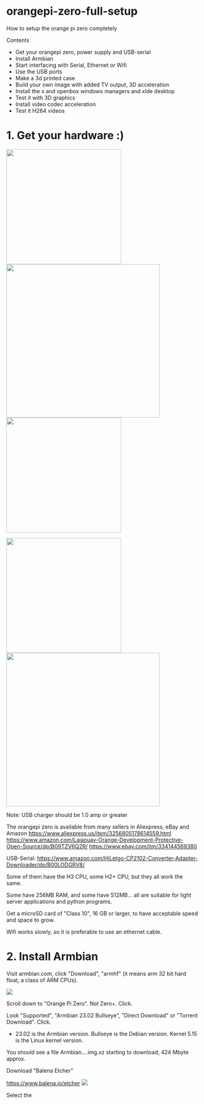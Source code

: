 # orangepi-zero-full-setup
How to setup the orange pi zero completely

Contents
* Get your orangepi zero, power supply and USB-serial
* Install Armbian
* Start interfacing with Serial, Ethernet or Wifi
* Use the USB ports
* Make a 3d printed case
* Build your own image with added TV output, 3D acceleration
* Install the x and openbox windows managers and xlde desktop
* Test it with 3D graphics
* Install video codec acceleration
* Test it H264 videos

<H1>1. Get your hardware :)</H1>

<p float="left">
<img width=300 src="https://user-images.githubusercontent.com/3515329/227690645-c09604de-25f1-4790-aaf6-da139cda9219.png" />
<img width=400 src="https://user-images.githubusercontent.com/3515329/227690554-845e365b-dbbe-42bf-8b02-f3ec1da0d3d3.png" />
<img width=300 src="https://user-images.githubusercontent.com/3515329/227691726-dd3f12f7-fad9-4eb5-9e47-4e8c6020b8bc.png" />
</p>

<p float="left">
<img width=300 src="https://user-images.githubusercontent.com/3515329/227691083-cb2ad85b-2124-4a5e-9fd1-5fc7d331b45f.png" />
<img width=400 src="https://user-images.githubusercontent.com/3515329/227697165-1cceb21c-1e4d-49fd-9c9e-d236038d5b8b.png">
</p>

Note: USB charger should be 1.0 amp or greater

The orangepi zero is available from many sellers in Aliexpress, eBay and Amazon
https://www.aliexpress.us/item/3256805178614559.html
https://www.amazon.com/Laiaouay-Orange-Development-Protective-Open-Source/dp/B09TZV6Q2R/
https://www.ebay.com/itm/334144569380

USB-Serial: https://www.amazon.com/HiLetgo-CP2102-Converter-Adapter-Downloader/dp/B00LODGRV8/

Some of them have the H3 CPU, some H2+ CPU, but they all work the same.

Some have 256MB RAM, and some have 512MB... all are suitable for light server applications and python programs.

Get a microSD card of "Class 10", 16 GB or larger, to have acceptable speed and space to grow.

Wifi works slowly, so it is preferable to use an ethernet cable.

<H1>2. Install Armbian</H1>

Visit armbian.com, click "Download", "armhf" (it means arm 32 bit hard float, a class of ARM CPUs).

<img src="https://user-images.githubusercontent.com/3515329/227692998-df69bdbc-5d09-4102-b90c-997e1e97727a.png">

Scroll down to "Orange Pi Zero". Not Zero+. Click.

Look "Supported", "Armbian 23.02 Bullseye", "Direct Download" or "Torrent Download". Click.
* 23.02 is the Armbian version. Bullseye is the Debian version. Kernel 5.15 is the Linux kernel version.

You should see a file Armbian....img.xz starting to download, 424 Mbyte approx.

Download "Balena Etcher"

https://www.balena.io/etcher
<img src="https://user-images.githubusercontent.com/3515329/227697052-ab88a251-2823-4606-a594-0bdc0cbdc8d9.png">

Select the 
